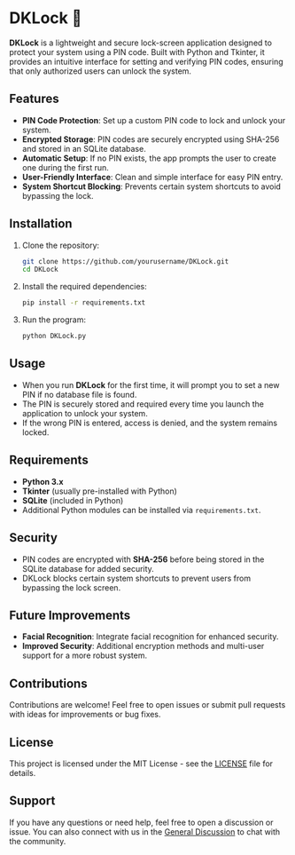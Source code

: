 # DKLock 🔐

**DKLock** is a lightweight and secure lock-screen application designed to protect your system using a PIN code. Built with Python and Tkinter, it provides an intuitive interface for setting and verifying PIN codes, ensuring that only authorized users can unlock the system.

## Features

- **PIN Code Protection**: Set up a custom PIN code to lock and unlock your system.
- **Encrypted Storage**: PIN codes are securely encrypted using SHA-256 and stored in an SQLite database.
- **Automatic Setup**: If no PIN exists, the app prompts the user to create one during the first run.
- **User-Friendly Interface**: Clean and simple interface for easy PIN entry.
- **System Shortcut Blocking**: Prevents certain system shortcuts to avoid bypassing the lock.

## Installation

1. Clone the repository:
   ```bash
   git clone https://github.com/yourusername/DKLock.git
   cd DKLock
   ```

2. Install the required dependencies:
   ```bash
   pip install -r requirements.txt
   ```

3. Run the program:
   ```bash
   python DKLock.py
   ```

## Usage

- When you run **DKLock** for the first time, it will prompt you to set a new PIN if no database file is found.
- The PIN is securely stored and required every time you launch the application to unlock your system.
- If the wrong PIN is entered, access is denied, and the system remains locked.

## Requirements

- **Python 3.x**
- **Tkinter** (usually pre-installed with Python)
- **SQLite** (included in Python)
- Additional Python modules can be installed via `requirements.txt`.

## Security

- PIN codes are encrypted with **SHA-256** before being stored in the SQLite database for added security.
- DKLock blocks certain system shortcuts to prevent users from bypassing the lock screen.

## Future Improvements

- **Facial Recognition**: Integrate facial recognition for enhanced security.
- **Improved Security**: Additional encryption methods and multi-user support for a more robust system.

## Contributions

Contributions are welcome! Feel free to open issues or submit pull requests with ideas for improvements or bug fixes.

## License

This project is licensed under the MIT License - see the [LICENSE](LICENSE) file for details.

## Support

If you have any questions or need help, feel free to open a discussion or issue. You can also connect with us in the [General Discussion](https://github.com/DKLiberty/DKLock/discussions) to chat with the community.
